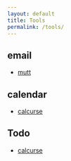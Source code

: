 ```yaml
---
layout: default
title: Tools
permalink: /tools/
---
```


email
-----
* [mutt](http://www.mutt.org/)

calendar
--------
* [calcurse](https://calcurse.org/)

Todo
----
* [calcurse](https://calcurse.org/)
